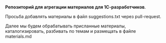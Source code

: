 **Репозиторий для агрегации материалов для 1С-разработчиков**. 

Просьба добавлять материалы в файл suggestions.txt через pull-request. 

Далее мы будем обрабатывать присланные материалы, каталогизировать, разбивать по темам и размещать в файле materials.md
